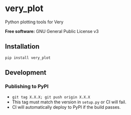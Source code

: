 # very_plot

Python plotting tools for Very

**Free software:** GNU General Public License v3


## Installation
`pip install very_plot`

## Development


### Publishing to PyPI
* `git tag X.X.X; git push origin X.X.X`
* This tag must match the version in `setup.py` or CI will fail.
* CI will automatically deploy to PyPI if the build passes.
